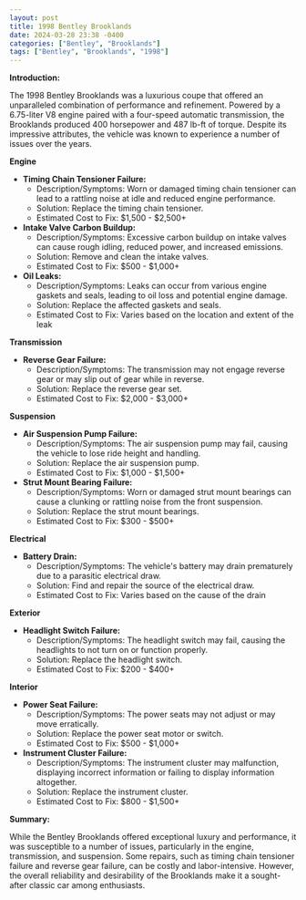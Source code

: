 ```yaml
---
layout: post
title: 1998 Bentley Brooklands
date: 2024-03-28 23:38 -0400
categories: ["Bentley", "Brooklands"]
tags: ["Bentley", "Brooklands", "1998"]
---
```

**Introduction:**

The 1998 Bentley Brooklands was a luxurious coupe that offered an unparalleled combination of performance and refinement. Powered by a 6.75-liter V8 engine paired with a four-speed automatic transmission, the Brooklands produced 400 horsepower and 487 lb-ft of torque. Despite its impressive attributes, the vehicle was known to experience a number of issues over the years.

**Engine**

* **Timing Chain Tensioner Failure:**
    * Description/Symptoms: Worn or damaged timing chain tensioner can lead to a rattling noise at idle and reduced engine performance.
    * Solution: Replace the timing chain tensioner.
    * Estimated Cost to Fix: $1,500 - $2,500+
* **Intake Valve Carbon Buildup:**
    * Description/Symptoms: Excessive carbon buildup on intake valves can cause rough idling, reduced power, and increased emissions.
    * Solution: Remove and clean the intake valves.
    * Estimated Cost to Fix: $500 - $1,000+
* **Oil Leaks:**
    * Description/Symptoms: Leaks can occur from various engine gaskets and seals, leading to oil loss and potential engine damage.
    * Solution: Replace the affected gaskets and seals.
    * Estimated Cost to Fix: Varies based on the location and extent of the leak

**Transmission**

* **Reverse Gear Failure:**
    * Description/Symptoms: The transmission may not engage reverse gear or may slip out of gear while in reverse.
    * Solution: Replace the reverse gear set.
    * Estimated Cost to Fix: $2,000 - $3,000+

**Suspension**

* **Air Suspension Pump Failure:**
    * Description/Symptoms: The air suspension pump may fail, causing the vehicle to lose ride height and handling.
    * Solution: Replace the air suspension pump.
    * Estimated Cost to Fix: $1,000 - $1,500+
* **Strut Mount Bearing Failure:**
    * Description/Symptoms: Worn or damaged strut mount bearings can cause a clunking or rattling noise from the front suspension.
    * Solution: Replace the strut mount bearings.
    * Estimated Cost to Fix: $300 - $500+

**Electrical**

* **Battery Drain:**
    * Description/Symptoms: The vehicle's battery may drain prematurely due to a parasitic electrical draw.
    * Solution: Find and repair the source of the electrical draw.
    * Estimated Cost to Fix: Varies based on the cause of the drain

**Exterior**

* **Headlight Switch Failure:**
    * Description/Symptoms: The headlight switch may fail, causing the headlights to not turn on or function properly.
    * Solution: Replace the headlight switch.
    * Estimated Cost to Fix: $200 - $400+

**Interior**

* **Power Seat Failure:**
    * Description/Symptoms: The power seats may not adjust or may move erratically.
    * Solution: Replace the power seat motor or switch.
    * Estimated Cost to Fix: $500 - $1,000+
* **Instrument Cluster Failure:**
    * Description/Symptoms: The instrument cluster may malfunction, displaying incorrect information or failing to display information altogether.
    * Solution: Replace the instrument cluster.
    * Estimated Cost to Fix: $800 - $1,500+

**Summary:**

While the Bentley Brooklands offered exceptional luxury and performance, it was susceptible to a number of issues, particularly in the engine, transmission, and suspension. Some repairs, such as timing chain tensioner failure and reverse gear failure, can be costly and labor-intensive. However, the overall reliability and desirability of the Brooklands make it a sought-after classic car among enthusiasts.
